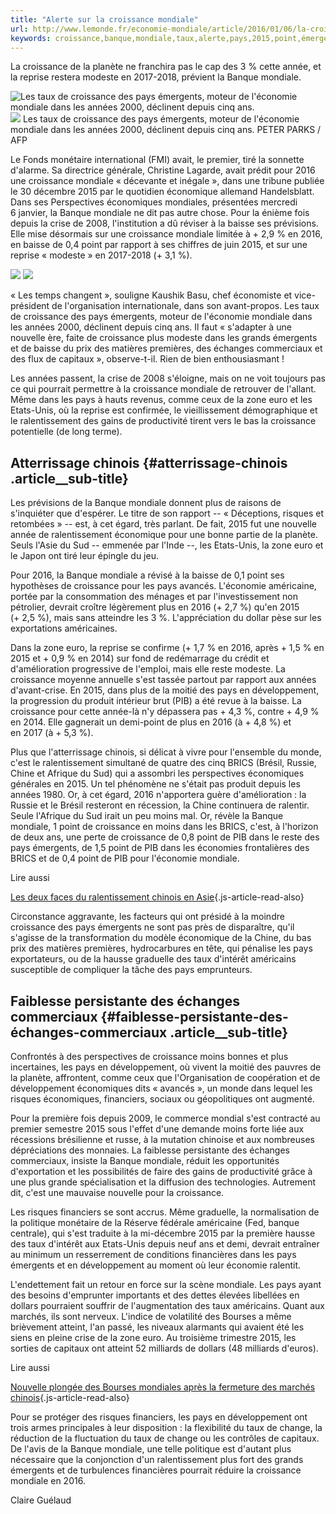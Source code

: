 ```yaml
---
title: "Alerte sur la croissance mondiale"
url: http://www.lemonde.fr/economie-mondiale/article/2016/01/06/la-croissance-mondiale-patine_4842813_1656941.html
keywords: croissance,banque,mondiale,taux,alerte,pays,2015,point,émergents,ralentissement,2016
---
```

La croissance de la planète ne franchira pas le cap des 3 % cette année, et la reprise restera modeste en 2017-2018, prévient la Banque mondiale.

![Les taux de croissance des pays émergents, moteur de l'économie mondiale dans les années 2000, déclinent depuis cinq ans.](https://img.lemde.fr/2015/10/01/0/0/7061/4756/688/0/60/0/4a66fb1_26810-eyti6j.jpg) ![](https://img.lemde.fr/2015/10/01/0/0/7061/4756/688/0/60/0/4a66fb1_26810-eyti6j.jpg) Les taux de croissance des pays émergents, moteur de l'économie mondiale dans les années 2000, déclinent depuis cinq ans. PETER PARKS / AFP

Le Fonds monétaire international (FMI) avait, le premier, tiré la sonnette d'alarme. Sa directrice générale, Christine Lagarde, avait prédit pour 2016 une croissance mondiale « décevante et inégale », dans une tribune publiée le 30 décembre 2015 par le quotidien économique allemand Handelsblatt. Dans ses Perspectives économiques mondiales, présentées mercredi 6 janvier, la Banque mondiale ne dit pas autre chose. Pour la énième fois depuis la crise de 2008, l'institution a dû réviser à la baisse ses prévisions. Elle mise désormais sur une croissance mondiale limitée à + 2,9 % en 2016, en baisse de 0,4 point par rapport à ses chiffres de juin 2015, et sur une reprise « modeste » en 2017-2018 (+ 3,1 %).

![](https://img.lemde.fr/2016/01/07/0/0/534/354/688/0/60/0/d03c7e1_6872-2p7fmm.png) ![](https://img.lemde.fr/2016/01/07/0/0/534/354/688/0/60/0/d03c7e1_6872-2p7fmm.png)

« Les temps changent », souligne Kaushik Basu, chef économiste et vice-président de l'organisation internationale, dans son avant-propos. Les taux de croissance des pays émergents, moteur de l'économie mondiale dans les années 2000, déclinent depuis cinq ans. Il faut « s'adapter à une nouvelle ère, faite de croissance plus modeste dans les grands émergents et de baisse du prix des matières premières, des échanges commerciaux et des flux de capitaux », observe-t-il. Rien de bien enthousiasmant !

Les années passent, la crise de 2008 s'éloigne, mais on ne voit toujours pas ce qui pourrait permettre à la croissance mondiale de retrouver de l'allant. Même dans les pays à hauts revenus, comme ceux de la zone euro et les Etats-Unis, où la reprise est confirmée, le vieillissement démographique et le ralentissement des gains de productivité tirent vers le bas la croissance potentielle (de long terme).

Atterrissage chinois {#atterrissage-chinois .article__sub-title}
--------------------

Les prévisions de la Banque mondiale donnent plus de raisons de s'inquiéter que d'espérer. Le titre de son rapport -- « Déceptions, risques et retombées » -- est, à cet égard, très parlant. De fait, 2015 fut une nouvelle année de ralentissement économique pour une bonne partie de la planète. Seuls l'Asie du Sud -- emmenée par l'Inde --, les Etats-Unis, la zone euro et le Japon ont tiré leur épingle du jeu.

Pour 2016, la Banque mondiale a révisé à la baisse de 0,1 point ses hypothèses de croissance pour les pays avancés. L'économie américaine, portée par la consommation des ménages et par l'investissement non pétrolier, devrait croître légèrement plus en 2016 (+ 2,7 %) qu'en 2015 (+ 2,5 %), mais sans atteindre les 3 %. L'appréciation du dollar pèse sur les exportations américaines.

Dans la zone euro, la reprise se confirme (+ 1,7 % en 2016, après + 1,5 % en 2015 et + 0,9 % en 2014) sur fond de redémarrage du crédit et d'amélioration progressive de l'emploi, mais elle reste modeste. La croissance moyenne annuelle s'est tassée partout par rapport aux années d'avant-crise. En 2015, dans plus de la moitié des pays en développement, la progression du produit intérieur brut (PIB) a été revue à la baisse. La croissance pour cette année-là n'y dépassera pas + 4,3 %, contre + 4,9 % en 2014. Elle gagnerait un demi-point de plus en 2016 (à + 4,8 %) et en 2017 (à + 5,3 %).

Plus que l'atterrissage chinois, si délicat à vivre pour l'ensemble du monde, c'est le ralentissement simultané de quatre des cinq BRICS (Brésil, Russie, Chine et Afrique du Sud) qui a assombri les perspectives économiques générales en 2015. Un tel phénomène ne s'était pas produit depuis les années 1980. Or, à cet égard, 2016 n'apportera guère d'amélioration : la Russie et le Brésil resteront en récession, la Chine continuera de ralentir. Seule l'Afrique du Sud irait un peu moins mal. Or, révèle la Banque mondiale, 1 point de croissance en moins dans les BRICS, c'est, à l'horizon de deux ans, une perte de croissance de 0,8 point de PIB dans le reste des pays émergents, de 1,5 point de PIB dans les économies frontalières des BRICS et de 0,4 point de PIB pour l'économie mondiale.

Lire aussi

[Les deux faces du ralentissement chinois en Asie](https://www.lemonde.fr/economie/article/2016/01/07/les-deux-faces-du-ralentissement-chinois-en-asie_4843218_3234.html){.js-article-read-also}

Circonstance aggravante, les facteurs qui ont présidé à la moindre croissance des pays émergents ne sont pas près de disparaître, qu'il s'agisse de la transformation du modèle économique de la Chine, du bas prix des matières premières, hydrocarbures en tête, qui pénalise les pays exportateurs, ou de la hausse graduelle des taux d'intérêt américains susceptible de compliquer la tâche des pays emprunteurs.

Faiblesse persistante des échanges commerciaux {#faiblesse-persistante-des-échanges-commerciaux .article__sub-title}
----------------------------------------------

Confrontés à des perspectives de croissance moins bonnes et plus incertaines, les pays en développement, où vivent la moitié des pauvres de la planète, affrontent, comme ceux que l'Organisation de coopération et de développement économiques dits « avancés », un monde dans lequel les risques économiques, financiers, sociaux ou géopolitiques ont augmenté.

Pour la première fois depuis 2009, le commerce mondial s'est contracté au premier semestre 2015 sous l'effet d'une demande moins forte liée aux récessions brésilienne et russe, à la mutation chinoise et aux nombreuses dépréciations des monnaies. La faiblesse persistante des échanges commerciaux, insiste la Banque mondiale, réduit les opportunités d'exportation et les possibilités de faire des gains de productivité grâce à une plus grande spécialisation et la diffusion des technologies. Autrement dit, c'est une mauvaise nouvelle pour la croissance.

Les risques financiers se sont accrus. Même graduelle, la normalisation de la politique monétaire de la Réserve fédérale américaine (Fed, banque centrale), qui s'est traduite à la mi-décembre 2015 par la première hausse des taux d'intérêt aux Etats-Unis depuis neuf ans et demi, devrait entraîner au minimum un resserrement de conditions financières dans les pays émergents et en développement au moment où leur économie ralentit.

L'endettement fait un retour en force sur la scène mondiale. Les pays ayant des besoins d'emprunter importants et des dettes élevées libellées en dollars pourraient souffrir de l'augmentation des taux américains. Quant aux marchés, ils sont nerveux. L'indice de volatilité des Bourses a même brièvement atteint, l'an passé, les niveaux alarmants qui avaient été les siens en pleine crise de la zone euro. Au troisième trimestre 2015, les sorties de capitaux ont atteint 52 milliards de dollars (48 milliards d'euros).

Lire aussi

[Nouvelle plongée des Bourses mondiales après la fermeture des marchés chinois](https://www.lemonde.fr/economie-mondiale/article/2016/01/07/nouvelle-plongee-des-bourses-asiatiques-fermeture-des-marches-chinois_4842952_1656941.html){.js-article-read-also}

Pour se protéger des risques financiers, les pays en développement ont trois armes principales à leur disposition : la flexibilité du taux de change, la réduction de la fluctuation du taux de change ou les contrôles de capitaux. De l'avis de la Banque mondiale, une telle politique est d'autant plus nécessaire que la conjonction d'un ralentissement plus fort des grands émergents et de turbulences financières pourrait réduire la croissance mondiale en 2016.

Claire Guélaud
